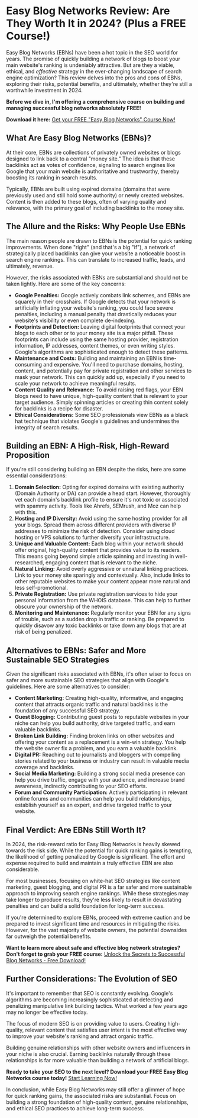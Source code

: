 # Easy Blog Networks Review: Are They Worth It in 2024? (Plus a FREE Course!)

Easy Blog Networks (EBNs) have been a hot topic in the SEO world for years. The promise of quickly building a network of blogs to boost your main website's ranking is undeniably attractive. But are they a viable, ethical, and *effective* strategy in the ever-changing landscape of search engine optimization? This review delves into the pros and cons of EBNs, exploring their risks, potential benefits, and ultimately, whether they're still a worthwhile investment in 2024.

**Before we dive in, I'm offering a comprehensive course on building and managing successful blog networks absolutely FREE!**

**Download it here:** [Get your FREE "Easy Blog Networks" Course Now!](https://udemywork.com/easy-blog-networks-review)

## What Are Easy Blog Networks (EBNs)?

At their core, EBNs are collections of privately owned websites or blogs designed to link back to a central "money site." The idea is that these backlinks act as votes of confidence, signaling to search engines like Google that your main website is authoritative and trustworthy, thereby boosting its ranking in search results.

Typically, EBNs are built using expired domains (domains that were previously used and still hold some authority) or newly created websites. Content is then added to these blogs, often of varying quality and relevance, with the primary goal of including backlinks to the money site.

## The Allure and the Risks: Why People Use EBNs

The main reason people are drawn to EBNs is the potential for quick ranking improvements. When done "right" (and that's a big "if"), a network of strategically placed backlinks can give your website a noticeable boost in search engine rankings. This can translate to increased traffic, leads, and ultimately, revenue.

However, the risks associated with EBNs are substantial and should not be taken lightly. Here are some of the key concerns:

*   **Google Penalties:** Google actively combats link schemes, and EBNs are squarely in their crosshairs. If Google detects that your network is artificially inflating your website's ranking, you could face severe penalties, including a manual penalty that drastically reduces your website's visibility or even complete de-indexing.
*   **Footprints and Detection:** Leaving digital footprints that connect your blogs to each other or to your money site is a major pitfall. These footprints can include using the same hosting provider, registration information, IP addresses, content themes, or even writing styles. Google's algorithms are sophisticated enough to detect these patterns.
*   **Maintenance and Costs:** Building and maintaining an EBN is time-consuming and expensive. You'll need to purchase domains, hosting, content, and potentially pay for private registration and other services to mask your network. This can quickly add up, especially if you need to scale your network to achieve meaningful results.
*   **Content Quality and Relevance:** To avoid raising red flags, your EBN blogs need to have unique, high-quality content that is relevant to your target audience. Simply spinning articles or creating thin content solely for backlinks is a recipe for disaster.
*   **Ethical Considerations:** Some SEO professionals view EBNs as a black hat technique that violates Google's guidelines and undermines the integrity of search results.

## Building an EBN: A High-Risk, High-Reward Proposition

If you're still considering building an EBN despite the risks, here are some essential considerations:

1.  **Domain Selection:** Opting for expired domains with existing authority (Domain Authority or DA) can provide a head start. However, thoroughly vet each domain's backlink profile to ensure it's not toxic or associated with spammy activity. Tools like Ahrefs, SEMrush, and Moz can help with this.
2.  **Hosting and IP Diversity:** Avoid using the same hosting provider for all your blogs. Spread them across different providers with diverse IP addresses to minimize the risk of detection. Consider using cloud hosting or VPS solutions to further diversify your infrastructure.
3.  **Unique and Valuable Content:** Each blog within your network should offer original, high-quality content that provides value to its readers. This means going beyond simple article spinning and investing in well-researched, engaging content that is relevant to the niche.
4.  **Natural Linking:** Avoid overly aggressive or unnatural linking practices. Link to your money site sparingly and contextually. Also, include links to other reputable websites to make your content appear more natural and less self-promotional.
5.  **Private Registration:** Use private registration services to hide your personal information from the WHOIS database. This can help to further obscure your ownership of the network.
6.  **Monitoring and Maintenance:** Regularly monitor your EBN for any signs of trouble, such as a sudden drop in traffic or ranking. Be prepared to quickly disavow any toxic backlinks or take down any blogs that are at risk of being penalized.

## Alternatives to EBNs: Safer and More Sustainable SEO Strategies

Given the significant risks associated with EBNs, it's often wiser to focus on safer and more sustainable SEO strategies that align with Google's guidelines. Here are some alternatives to consider:

*   **Content Marketing:** Creating high-quality, informative, and engaging content that attracts organic traffic and natural backlinks is the foundation of any successful SEO strategy.
*   **Guest Blogging:** Contributing guest posts to reputable websites in your niche can help you build authority, drive targeted traffic, and earn valuable backlinks.
*   **Broken Link Building:** Finding broken links on other websites and offering your content as a replacement is a win-win strategy. You help the website owner fix a problem, and you earn a valuable backlink.
*   **Digital PR:** Reaching out to journalists and bloggers with compelling stories related to your business or industry can result in valuable media coverage and backlinks.
*   **Social Media Marketing:** Building a strong social media presence can help you drive traffic, engage with your audience, and increase brand awareness, indirectly contributing to your SEO efforts.
*   **Forum and Community Participation:** Actively participating in relevant online forums and communities can help you build relationships, establish yourself as an expert, and drive targeted traffic to your website.

## Final Verdict: Are EBNs Still Worth It?

In 2024, the risk-reward ratio for Easy Blog Networks is heavily skewed towards the risk side. While the potential for quick ranking gains is tempting, the likelihood of getting penalized by Google is significant. The effort and expense required to build and maintain a truly effective EBN are also considerable.

For most businesses, focusing on white-hat SEO strategies like content marketing, guest blogging, and digital PR is a far safer and more sustainable approach to improving search engine rankings. While these strategies may take longer to produce results, they're less likely to result in devastating penalties and can build a solid foundation for long-term success.

If you're determined to explore EBNs, proceed with extreme caution and be prepared to invest significant time and resources in mitigating the risks. However, for the vast majority of website owners, the potential downsides far outweigh the potential benefits.

**Want to learn more about safe and effective blog network strategies? Don't forget to grab your FREE course:** [Unlock the Secrets to Successful Blog Networks - Free Download!](https://udemywork.com/easy-blog-networks-review)

## Further Considerations: The Evolution of SEO

It's important to remember that SEO is constantly evolving. Google's algorithms are becoming increasingly sophisticated at detecting and penalizing manipulative link building tactics. What worked a few years ago may no longer be effective today.

The focus of modern SEO is on providing value to users. Creating high-quality, relevant content that satisfies user intent is the most effective way to improve your website's ranking and attract organic traffic.

Building genuine relationships with other website owners and influencers in your niche is also crucial. Earning backlinks naturally through these relationships is far more valuable than building a network of artificial blogs.

**Ready to take your SEO to the next level? Download your FREE Easy Blog Networks course today!** [Start Learning Now!](https://udemywork.com/easy-blog-networks-review)

In conclusion, while Easy Blog Networks may still offer a glimmer of hope for quick ranking gains, the associated risks are substantial. Focus on building a strong foundation of high-quality content, genuine relationships, and ethical SEO practices to achieve long-term success.
